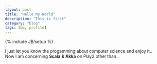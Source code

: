 ```yaml
---
layout: post
title: "Hello My World"
description: "This is first"
category: "blog"
tags: [me, profile]
---
```

{% include JB/setup %}

I just let you know the progamming about computer science and enjoy it..
Now I am concerning **Scala & Akka** on Play2 other than..

